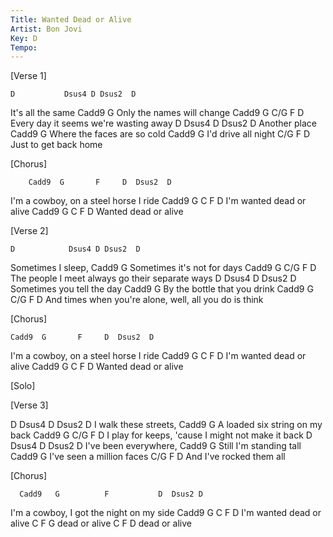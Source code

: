 ```yaml
---
Title: Wanted Dead or Alive
Artist: Bon Jovi
Key: D
Tempo:
---
```

[Verse 1]
 
    D           Dsus4 D Dsus2  D
It's all the same
Cadd9               G
Only the names will change
Cadd9     G        C/G  F        D
Every day   it seems we're wasting away
 D           Dsus4 D  Dsus2 D
Another place
          Cadd9      G
Where the faces are so cold
    Cadd9     G
I'd drive all night
        C/G F    D
Just to get back home
 
 
[Chorus]
 
        Cadd9  G       F     D  Dsus2  D
I'm a cowboy,   on a steel horse   I  ride
     Cadd9  G   C      F   D
I'm wanted     dead or alive
Cadd9   G    C      F   D
Wanted     dead or alive
 
 
[Verse 2]
 
    D            Dsus4 D Dsus2  D
Sometimes I sleep,
    Cadd9              G
Sometimes it's not for days
	Cadd9     G        C/G  F        D
The people I meet always go their separate ways
    D                     Dsus4 D Dsus2 D
Sometimes you tell the day
       Cadd9        G
By the bottle that you drink
    Cadd9     G        C/G  F        D
And times when you're alone, well, all you do is think
 
 
[Chorus]
 
    Cadd9  G       F     D  Dsus2  D
I'm a cowboy,   on a steel horse   I  ride
     Cadd9  G   C      F   D
I'm wanted     dead or alive
Cadd9   G    C      F   D
Wanted     dead or alive
 
 
[Solo]
 
 
[Verse 3]
 
  D                  Dsus4 D Dsus2  D
I walk these streets,
         Cadd9          G
A loaded six string on my back
  Cadd9     G        C/G  F        D
I play for keeps, 'cause I might not make it back
     D               Dsus4 D Dsus2  D
I've been everywhere,
          Cadd9    G
Still I'm standing tall
     Cadd9          G
I've seen a million faces
         C/G      F       D
And I've rocked them all
 
 
[Chorus]
 
      Cadd9   G          F           D  Dsus2 D
I'm a cowboy, I got the night on my side
      Cadd9   G  C   F    D
I'm   wanted    dead or alive
      C       F       G
      dead or         alive
      C       F       D
      dead or         alive